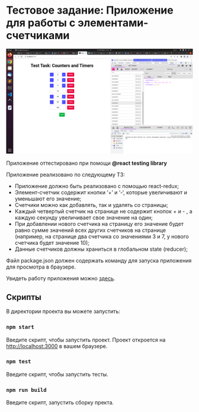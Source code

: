 # Тестовое задание: Приложение для работы с элементами-счетчиками

![Иллюстрация к проекту](https://github.com/teplospbru/test-task-6/blob/main/screenshot-30062022.png)

Приложение оттестировано при помощи **@react testing library**

Приложение реализовано по следующему ТЗ: 

+ Приложение должно быть реализовано с помощью react-redux; 
+ Элемент-счетчик содержит кнопки ‘+’ и ‘-‘, которые увеличивают и уменьшают его значение; 
+ Счетчики можно как добавлять, так и удалять со страницы; 
+ Каждый четвертый счетчик на странице не содержит кнопок + и - , а каждую секунду увеличивает свое значение на один; 
+ При добавлении нового счетчика на страницу его значение будет равно сумме значений всех других счетчиков на странице (например, на странице два счетчика со значениями 3 и 7, у нового счетчика будет значение 10); 
+ Данные счетчиков должны храниться в глобальном state (reducer); 

Файл package.json должен содержать команду для запуска приложения для просмотра в браузере. 

Увидеть работу приложения можно [здесь](https://teplospbru.github.io/counters-and-timers/).

## Скрипты

В директории проекта вы можете запустить:

### `npm start`

Введите скрипт, чтобы запустить проект. Проект откроется на [http://localhost:3000](http://localhost:3000) в вашем браузере.

### `npm test`

Введите скрипт, чтобы запустить тесты.

### `npm run build`

Введите скрипт, запустить сборку пректа.